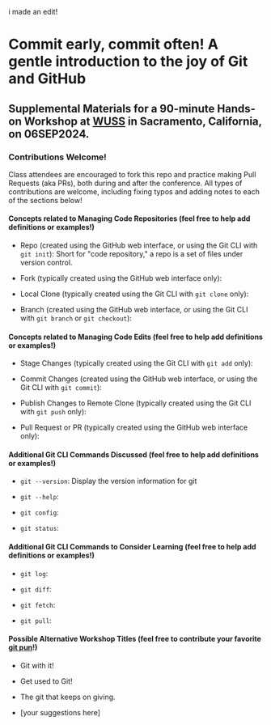 i made an edit!

# Commit early, commit often! A gentle introduction to the joy of Git and GitHub

## Supplemental Materials for a 90-minute Hands-on Workshop at [WUSS](https://www.wuss.org) in Sacramento, California, on 06SEP2024.

### Contributions Welcome!

Class attendees are encouraged to fork this repo and practice making Pull Requests (aka PRs), both during and after the conference. All types of contributions are welcome, including fixing typos and adding notes to each of the sections below!




#### Concepts related to Managing Code Repositories (feel free to help add definitions or examples!)

- Repo (created using the GitHub web interface, or using the Git CLI with `git init`): Short for "code repository," a repo is a set of files under version control.

- Fork (typically created using the GitHub web interface only): 

- Local Clone (typically created using the Git CLI with `git clone` only): 

- Branch (created using the GitHub web interface, or using the Git CLI with `git branch` or `git checkout`): 


#### Concepts related to Managing Code Edits (feel free to help add definitions or examples!)

- Stage Changes (typically created using the Git CLI with `git add` only):

- Commit Changes (created using the GitHub web interface, or using the Git CLI with `git commit`): 

- Publish Changes to Remote Clone (typically created using the Git CLI with `git push` only): 

- Pull Request or PR (typically created using the GitHub web interface only): 


#### Additional Git CLI Commands Discussed (feel free to help add definitions or examples!)

- `git --version`: Display the version information for git

- `git --help`:

- `git config`:

- `git status`:


#### Additional Git CLI Commands to Consider Learning (feel free to help add definitions or examples!)

- `git log`:

- `git diff`:

- `git fetch`:

- `git pull`:


#### Possible Alternative Workshop Titles (feel free to contribute your favorite [git pun](https://duckduckgo.com/?q=git+puns)!)

- Git with it!

- Get used to Git!

- The git that keeps on giving.
  
- [your suggestions here]
